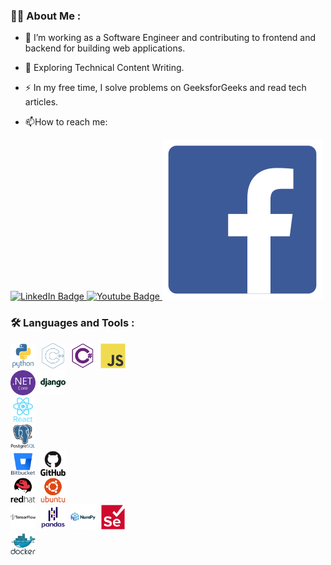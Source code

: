 ### :woman_technologist: About Me :
- :telescope: I’m working as a Software Engineer and contributing to frontend and backend for building web applications.

- :seedling: Exploring Technical Content Writing.

- :zap: In my free time, I solve problems on GeeksforGeeks and read tech articles.

- :mailbox:How to reach me: 
<div>
<div id="badges">
  <a href="https://www.linkedin.com/in/s-m-tasfik-us-s-106226ab/">
    <img src="https://img.shields.io/badge/LinkedIn-blue?style=for-the-badge&logo=linkedin&logoColor=white" alt="LinkedIn Badge"/>
  </a>
  <a href="your-youtube-URL">
    <img src="https://img.shields.io/badge/YouTube-red?style=for-the-badge&logo=youtube&logoColor=white" alt="Youtube Badge"/>
  </a>
  <a href="https://www.facebook.com/tasfik.salehin">
    <img src="https://github.com/devicons/devicon/blob/master/icons/facebook/facebook-original.svg" alt="Facebook Badge"/>
  </a>
</div>


<!-- [![Linkedin Badge](https://img.shields.io/badge/-kakbar-blue?style=flat&logo=Linkedin&logoColor=white)](your-linkedin-url) -->

### :hammer_and_wrench: Languages and Tools :
<div>
      <img src="https://github.com/devicons/devicon/blob/master/icons/python/python-original-wordmark.svg" title="python" alt="python" width="40" height="40"/>&nbsp;
            <img src="https://github.com/devicons/devicon/blob/master/icons/cplusplus/cplusplus-line.svg" title="python" alt="python" width="40" height="40"/>&nbsp;
        <img src="https://github.com/devicons/devicon/blob/master/icons/csharp/csharp-line.svg" title="python" alt="python" width="40" height="40"/>&nbsp;
    <img src="https://github.com/devicons/devicon/blob/master/icons/javascript/javascript-original.svg" title="JavaScript" alt="JavaScript" width="40" height="40"/>&nbsp;
  <br>
        <img src="https://github.com/devicons/devicon/blob/master/icons/dotnetcore/dotnetcore-original.svg" title="React" alt="React" width="40" height="40"/>&nbsp;
   <img src="https://github.com/devicons/devicon/blob/master/icons/django/django-plain-wordmark.svg" title="React" alt="React" width="40" height="40"/>&nbsp;
 <br>
  <img src="https://github.com/devicons/devicon/blob/master/icons/react/react-original-wordmark.svg" title="React" alt="React" width="40" height="40"/>&nbsp;     <br>
  <img src="https://github.com/devicons/devicon/blob/master/icons/postgresql/postgresql-original-wordmark.svg" title="React" alt="React" width="40" height="40"/>&nbsp;
  <br>
  <img src="https://github.com/devicons/devicon/blob/master/icons/bitbucket/bitbucket-original-wordmark.svg" title="React" alt="React" width="40" height="40"/>&nbsp;
  <img src="https://github.com/devicons/devicon/blob/master/icons/github/github-original-wordmark.svg" title="React" alt="React" width="40" height="40"/>&nbsp;
  
  <br>
  <img src="https://github.com/devicons/devicon/blob/master/icons/redhat/redhat-original-wordmark.svg" title="React" alt="React" width="40" height="40"/>&nbsp;
   <img src="https://github.com/devicons/devicon/blob/master/icons/ubuntu/ubuntu-plain-wordmark.svg" title="React" alt="React" width="40" height="40"/>&nbsp;
        
<br>
  <img src="https://github.com/devicons/devicon/blob/master/icons/tensorflow/tensorflow-line-wordmark.svg" title="React" alt="React" width="40" height="40"/>&nbsp;
  <img src="https://github.com/devicons/devicon/blob/master/icons/pandas/pandas-original-wordmark.svg" title="React" alt="React" width="40" height="40"/>&nbsp;
    <img src="https://github.com/devicons/devicon/blob/master/icons/numpy/numpy-original-wordmark.svg" title="React" alt="React" width="40" height="40"/>&nbsp;
    <img src="https://github.com/devicons/devicon/blob/master/icons/selenium/selenium-original.svg" title="React" alt="React" width="40" height="40"/>&nbsp;
  <br>
  <img src="https://github.com/devicons/devicon/blob/master/icons/docker/docker-original-wordmark.svg" title="python" alt="python" width="40" height="40"/>&nbsp;
       
<!--                 <img src="https://github.com/devicons/devicon/blob/master/icons/azure/azure-original-wordmark.svg" title="python" alt="python" width="40" height="40"/>&nbsp; -->

      
<!--     
           <img src="https://github.com/devicons/devicon/blob/master/icons/mysql/mysql-original-wordmark.svg" title="React" alt="React" width="40" height="40"/>&nbsp; -->
<!--   <img src="https://github.com/devicons/devicon/blob/master/icons/java/java-original-wordmark.svg" title="Java" alt="Java" width="40" height="40"/>&nbsp; -->
  
  
<!--   <img src="https://github.com/devicons/devicon/blob/master/icons/spring/spring-original-wordmark.svg" title="Spring" alt="Spring" width="40" height="40"/>&nbsp; -->


 
</div>

  
